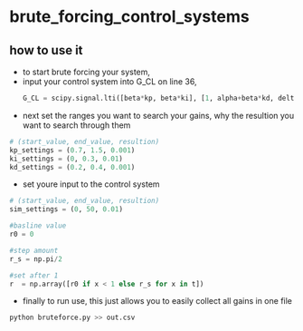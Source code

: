 # brute_forcing_control_systems

## how to use it

- to start brute forcing your system, 
- input your control system into G_CL on line 36,
    ```py
    G_CL = scipy.signal.lti([beta*kp, beta*ki], [1, alpha+beta*kd, delta+beta*kp, beta*ki])
    ```
- next set the ranges you want to search your gains, why the resultion you want to search through them
```py
# (start_value, end_value, resultion)
kp_settings = (0.7, 1.5, 0.001)
ki_settings = (0, 0.3, 0.01)
kd_settings = (0.2, 0.4, 0.001)
```
- set youre input to the control system
```py
# (start_value, end_value, resultion)
sim_settings = (0, 50, 0.01)

#basline value
r0 = 0

#step amount
r_s = np.pi/2

#set after 1
r  = np.array([r0 if x < 1 else r_s for x in t])

```

- finally to run use, this just allows you to easily collect all gains in one file
```sh
python bruteforce.py >> out.csv
```
